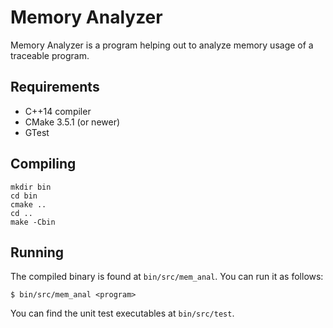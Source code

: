 # Memory Analyzer

Memory Analyzer is a program helping out to analyze memory usage of a traceable
program.

## Requirements

* C++14 compiler
* CMake 3.5.1 (or newer)
* GTest

## Compiling

    mkdir bin
    cd bin
    cmake ..
    cd ..
    make -Cbin

## Running

The compiled binary is found at `bin/src/mem_anal`. You can run it as follows:

    $ bin/src/mem_anal <program>

You can find the unit test executables at `bin/src/test`.
